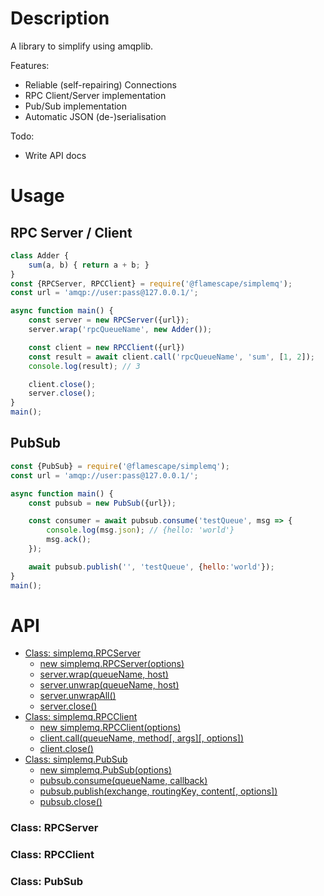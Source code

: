 # Description

A library to simplify using amqplib.

Features:
- Reliable (self-repairing) Connections
- RPC Client/Server implementation
- Pub/Sub implementation
- Automatic JSON (de-)serialisation

Todo:
- Write API docs

# Usage

## RPC Server / Client

```js
class Adder {
    sum(a, b) { return a + b; }
}
const {RPCServer, RPCClient} = require('@flamescape/simplemq');
const url = 'amqp://user:pass@127.0.0.1/';

async function main() {
    const server = new RPCServer({url});
    server.wrap('rpcQueueName', new Adder());

    const client = new RPCClient({url})
    const result = await client.call('rpcQueueName', 'sum', [1, 2]);
    console.log(result); // 3

    client.close();
    server.close();
}
main();
```

## PubSub

```js
const {PubSub} = require('@flamescape/simplemq');
const url = 'amqp://user:pass@127.0.0.1/';

async function main() {
    const pubsub = new PubSub({url});

    const consumer = await pubsub.consume('testQueue', msg => {
        console.log(msg.json); // {hello: 'world'}
        msg.ack();
    });

    await pubsub.publish('', 'testQueue', {hello:'world'});
}
main();
```

# API

- [Class: simplemq.RPCServer](#class-rpcserver)
  - [new simplemq.RPCServer(options)](#new-simplemqrpcserveroptions)
  - [server.wrap(queueName, host)](#serverwrap)
  - [server.unwrap(queueName, host)](#serverunwrap)
  - [server.unwrapAll()](#serverunwrapAll)
  - [server.close()](#serverclose)
- [Class: simplemq.RPCClient](#class-rpcclient)
  - [new simplemq.RPCClient(options)](#new-simplemqrpcclientoptions)
  - [client.call(queueName, method[, args][, options])](#clientcall)
  - [client.close()](#clientclose)
- [Class: simplemq.PubSub](#class-pubsub)
  - [new simplemq.PubSub(options)](#new-simplemqpubsuboptions)
  - [pubsub.consume(queueName, callback)](#pubsubconsume)
  - [pubsub.publish(exchange, routingKey, content[, options])](#pubsubpublish)
  - [pubsub.close()](#[pubsubclose)

### Class: RPCServer

### Class: RPCClient

### Class: PubSub
